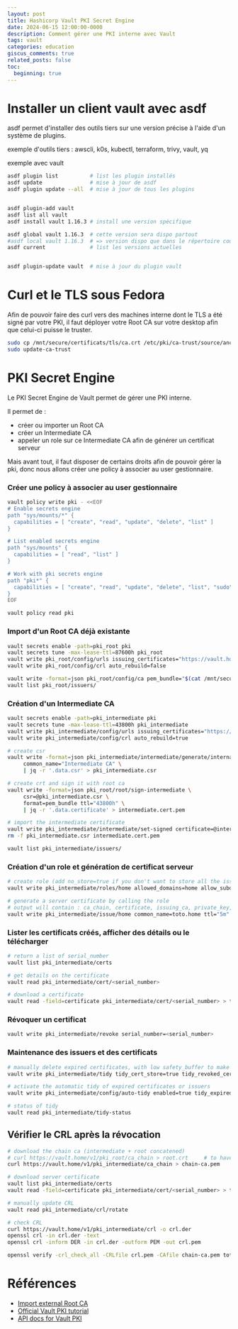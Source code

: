 ```yaml
---
layout: post
title: Hashicorp Vault PKI Secret Engine
date: 2024-06-15 12:00:00-0000
description: Comment gérer une PKI interne avec Vault
tags: vault
categories: education
giscus_comments: true
related_posts: false
toc:
  beginning: true
---
```


Installer un client vault avec asdf
===================================
asdf permet d'installer des outils tiers sur une version précise à l'aide d'un système de plugins.

exemple d'outils tiers : awscli, k0s, kubectl, terraform, trivy, vault, yq

exemple avec vault
```bash
asdf plugin list          # list les plugin installés
asdf update               # mise à jour de asdf
asdf plugin update --all  # mise à jour de tous les plugins


asdf plugin-add vault
asdf list all vault
asdf install vault 1.16.3 # install une version spécifique

asdf global vault 1.16.3  # cette version sera dispo partout
#asdf local vault 1.16.3  # => version dispo que dans le répertoire courant
asdf current              # list les versions actuelles


asdf plugin-update vault  # mise à jour du plugin vault
```

Curl et le TLS sous Fedora
===========================
Afin de pouvoir faire des curl vers des machines interne dont le TLS a été signé par votre PKI, il faut déployer votre Root CA sur votre desktop afin que celui-ci puisse le truster.

```bash
sudo cp /mnt/secure/certificats/tls/ca.crt /etc/pki/ca-trust/source/anchors/dangconsulting-root-ca.crt
sudo update-ca-trust
```

PKI Secret Engine
=================
Le PKI Secret Engine de Vault permet de gérer une PKI interne.

Il permet de :
- créer ou importer un Root CA
- créer un Intermediate CA
- appeler un role sur ce Intermediate CA afin de générer un certificat serveur

Mais avant tout, il faut disposer de certains droits afin de pouvoir gérer la pki, donc nous allons créer une policy à associer au user gestionnaire.

### Créer une policy à associer au user gestionnaire
```bash
vault policy write pki - <<EOF
# Enable secrets engine
path "sys/mounts/*" {
  capabilities = [ "create", "read", "update", "delete", "list" ]
}

# List enabled secrets engine
path "sys/mounts" {
  capabilities = [ "read", "list" ]
}

# Work with pki secrets engine
path "pki*" {
  capabilities = [ "create", "read", "update", "delete", "list", "sudo", "patch" ]
}
EOF

vault policy read pki
```

### Import d'un Root CA déjà existante
```bash
vault secrets enable -path=pki_root pki
vault secrets tune -max-lease-ttl=87600h pki_root
vault write pki_root/config/urls issuing_certificates="https://vault.home/v1/pki_root/ca" crl_distribution_points="https://vault.home/v1/pki_root/crl"
vault write pki_root/config/crl auto_rebuild=false

vault write -format=json pki_root/config/ca pem_bundle="$(cat /mnt/secure/certificats/tls/ca.crt /mnt/secure/certificats/tls/ca.key)"
vault list pki_root/issuers/
```

### Création d'un Intermediate CA
```bash
vault secrets enable -path=pki_intermediate pki
vault secrets tune -max-lease-ttl=43800h pki_intermediate
vault write pki_intermediate/config/urls issuing_certificates="https://vault.home/v1/pki_intermediate/ca" crl_distribution_points="https://vault.home/v1/pki_intermediate/crl"
vault write pki_intermediate/config/crl auto_rebuild=true

# create csr
vault write -format=json pki_intermediate/intermediate/generate/internal \
     common_name="Intermediate CA" \
     | jq -r '.data.csr' > pki_intermediate.csr

# create crt and sign it with root ca
vault write -format=json pki_root/root/sign-intermediate \
     csr=@pki_intermediate.csr \
     format=pem_bundle ttl="43800h" \
     | jq -r '.data.certificate' > intermediate.cert.pem

# import the intermediate certificate
vault write pki_intermediate/intermediate/set-signed certificate=@intermediate.cert.pem
rm -f pki_intermediate.csr intermediate.cert.pem 

vault list pki_intermediate/issuers/
```

### Création d'un role et génération de certificat serveur
```bash
# create role (add no_store=true if you don't want to store all the issued certificates)
vault write pki_intermediate/roles/home allowed_domains=home allow_subdomains=true max_ttl=720h no_store=true 

# generate a server certificate by calling the role
# output will contain : ca_chain, certificate, issuing_ca, private_key, private_key_type, serial_number
vault write pki_intermediate/issue/home common_name=toto.home ttl="5m"   # available only during 5min
```

### Lister les certificats créés, afficher des détails ou le télécharger
```bash
# return a list of serial_number
vault list pki_intermediate/certs

# get details on the certificate
vault read pki_intermediate/cert/<serial_number>

# download a certificate
vault read -field=certificate pki_intermediate/cert/<serial_number> > toto.home.crt
```

### Révoquer un certificat
```bash
vault write pki_intermediate/revoke serial_number=<serial_number>
```

### Maintenance des issuers et des certificats
```bash
# manually delete expired certificates, with low safety_buffer to make it happen quickly
vault write pki_intermediate/tidy tidy_cert_store=true tidy_revoked_certs=true safety_buffer="1m"

# activate the automatic tidy of expired certificates or issuers
vault write pki_intermediate/config/auto-tidy enabled=true tidy_expired_issuers=true tidy_revoked_cert_issuer_associations=true tidy_cert_store=true tidy_revoked_certs=true safety_buffer=10m

# status of tidy
vault read pki_intermediate/tidy-status
```

## Vérifier le CRL après la révocation
```bash
# download the chain ca (intermediate + root concatened)
# curl https://vault.home/v1/pki_root/ca_chain > root.crt     # to have only the root
curl https://vault.home/v1/pki_intermediate/ca_chain > chain-ca.pem

# download server certificate
vault list pki_intermediate/certs
vault read -field=certificate pki_intermediate/cert/<serial_number> > toto.home.crt

# manually update CRL
vault read pki_intermediate/crl/rotate

# check CRL
curl https://vault.home/v1/pki_intermediate/crl -o crl.der
openssl crl -in crl.der -text
openssl crl -inform DER -in crl.der -outform PEM -out crl.pem

openssl verify -crl_check_all -CRLfile crl.pem -CAfile chain-ca.pem toto.home.crt   # => certificate revoked
```


Références
==========
- [Import external Root CA](https://docs.tetrate.io/service-bridge/1.5.x/setup/certificate/external-ca/vault)
- [Official Vault PKI tutorial](https://developer.hashicorp.com/vault/tutorials/secrets-management/pki-engine)
- [API docs for Vault PKI](https://developer.hashicorp.com/vault/api-docs/secret/pki)
